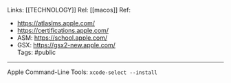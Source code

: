 Links: [[TECHNOLOGY]]
Rel: [[macos]]
Ref: 
- https://atlaslms.apple.com/  
- https://certifications.apple.com/  
- ASM: https://school.apple.com/
- GSX: https://gsx2-new.apple.com/  
Tags: #public 

--- 

Apple Command-Line Tools:
```xcode-select --install```